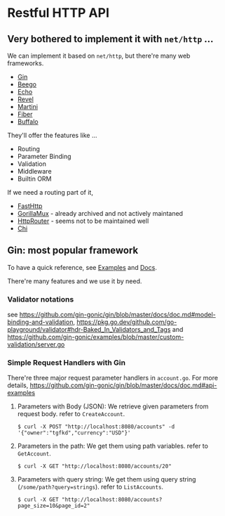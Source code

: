 # Restful HTTP API

## Very bothered to implement it with `net/http` ...

We can implement it based on `net/http`, but there're many web frameworks.

- [Gin](https://github.com/gin-gonic/gin)
- [Beego](https://github.com/beego/beego)
- [Echo](https://echo.labstack.com/)
- [Revel](https://revel.github.io/)
- [Martini](https://github.com/go-martini/martini)
- [Fiber](https://github.com/gofiber/fiber)
- [Buffalo](https://gobuffalo.io/)

They'll offer the features like ...

- Routing
- Parameter Binding
- Validation
- Middleware
- Builtin ORM

If we need a routing part of it,

- [FastHttp](https://github.com/valyala/fasthttp)
- [GorillaMux](https://github.com/gorilla#gorilla-toolkit) - already archived and not actively maintaned
- [HttpRouter](https://github.com/julienschmidt/httprouter) - seems not to be maintained well
- [Chi](https://github.com/go-chi/chi)

## Gin: most popular framework

To have a quick reference, see [Examples](https://github.com/gin-gonic/examples)
and [Docs](https://github.com/gin-gonic/gin/blob/master/docs/doc.md).

There're many features and we use it by need.

### Validator notations

see https://github.com/gin-gonic/gin/blob/master/docs/doc.md#model-binding-and-validation, https://pkg.go.dev/github.com/go-playground/validator#hdr-Baked_In_Validators_and_Tags and https://github.com/gin-gonic/examples/blob/master/custom-validation/server.go

### Simple Request Handlers with Gin

There're three major request parameter handlers in `account.go`.
For more details, https://github.com/gin-gonic/gin/blob/master/docs/doc.md#api-examples 

1. Parameters with Body (JSON): We retrieve given parameters from request body. refer to `CreateAccount`.
    ```
    $ curl -X POST "http://localhost:8080/accounts" -d '{"owner":"tgfkd","currency":"USD"}'
    ```
2. Parameters in the path: We get them using path variables. refer to `GetAccount`.
    ```
    $ curl -X GET "http://localhost:8080/accounts/20"
    ```
3. Parameters with query string: We get them using query string (`/some/path?query=strings`). refer to `ListAccounts`.
    ```
    $ curl -X GET "http://localhost:8080/accounts?page_size=10&page_id=2"
    ```
    